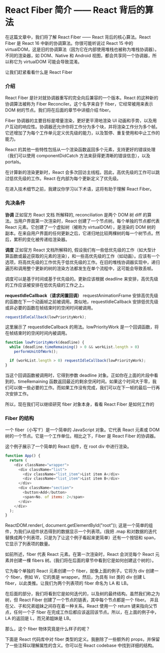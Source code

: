 # React Fiber 简介 —— React 背后的算法

在这篇文章中，我们将了解 React Fiber —— React 背后的核心算法。React Fiber 是 React 16 中新的协调算法。你很可能听说过 React 15 中的 virtualDOM，这是旧的协调算法（因为它在内部使用堆栈也被称为堆栈协调器）。不同的渲染器，如 DOM、Native 和 Android 视图，都会共享同一个协调器，所以称它为 virtualDOM 可能会导致混淆。

让我们赶紧看看什么是 React Fiber

### 介绍
React Fiber 是针对就协调器重写的完全向后兼容的一个版本。React 的这种新的协调算法被称为 Fiber Reconciler。这个名字来自于 fiber，它经常被用来表示 DOM 树的节点。我们将在后面的章节中详细介绍 fiber。

Fiber 协调器的主要目标是增量渲染，更好更平滑地渲染 UI 动画和手势，以及用户互动的响应性。协调器还允许你将工作分为多个块，并将渲染工作分为多个帧。它还增加了为每个工作单元定义优先级的能力，以及暂停、重复使用和中止工作的能力。

React 的其他一些特性包括从一个渲染函数返回多个元素，支持更好的错误处理（我们可以使用 componentDidCatch 方法来获得更清晰的错误信息），以及 portals。

在计算新的渲染更新时，React 会多次回访主线程。因此，高优先级的工作可以跳过低优先级的工作。React 在内部为每个更新定义了优先级。

在进入技术细节之前，我建议你学习以下术语，这将有助于理解 React Fiber。

### 先决条件

**协调**
正如官方 React 文档 所解释的, reconciliation 是两个 DOM 树 diff 的算法。当用户界面第一次渲染时，React 创建了一个节点树。每个单独的节点都代表 React 元素。它创建了一个虚拟树（被称为 virtualDOM），是渲染的 DOM 树的副本。在来自用户界面的任何更新之后，它递归地比较两棵树的每一个树节点。然后，累积的变化被传递给渲染器。

**调度**
正如官方 React 文档所解释的, 假设我们有一些低优先级的工作（如大型计算函数或最近获取的元素的渲染），和一些高优先级的工作（如动画）。应该有一个选项，将高优先级的工作优先于低优先级的工作。在旧的堆栈协调器实现中，递归遍历和调用整个更新的树的渲染方法都发生在单个流程中，这可能会导致丢帧。

调度可以是基于时间或基于优先级的。更新应该根据 deadline 来安排，高优先级的工作应该被安排在低优先级的工作之上。

**requestIdleCallback（请求闲置回调）**
requestAnimationFrame 安排高优先级的函数在下一个动画帧之前被调用。类似地，requestIdleCallback 安排低优先级或非必要的函数在帧结束时的空闲时间被调用。
```js
requestIdleCallback(lowPriorityWork);
```
这里展示了 requestIdleCallback 的用法。lowPriorityWork 是一个回调函数，将在帧结束时的空闲时间内被调用。
```js
function lowPriorityWork(deadline) {
  while (deadline.timeRemaining() > 0 && workList.length > 0)
    performUnitOfWork();

  if (workList.length > 0) requestIdleCallback(lowPriorityWork);
}
```
当这个回调函数被调用时，它得到参数 deadline 对象。正如你在上面的片段中看到的，timeRemaining 函数返回最近的剩余空闲时间。如果这个时间大于零，我们可以做一些必要的工作。而如果工作没有完成，我们可以在下一帧的最后一行再次安排工作。

所以，现在我们可以继续研究 fiber 对象本身，看看 React Fiber 是如何工作的

### Fiber 的结构

一个 fiber（小写'f'）是一个简单的 JavaScript 对象。它代表 React 元素或 DOM 树的一个节点。它是一个工作单位。相比之下，Fiber 是 React Fiber 的协调器。

这个例子展示了一个简单的 React 组件，在 root div 中进行渲染。
```js
function App() {
  return (
    <div className="wrapper">
      <div className="list">
        <div className="list_item">List item A</div>
        <div className="list_item">List item B</div>
      </div>
      <div className="section">
        <button>Add</button>
        <span>No. of items: 2</span>
      </div>
    </div>
  );
}
```

ReactDOM.render(<App />, document.getElementById("root"));
这是一个简单的组件，为我们从组件状态得到的数据显示一个列表项。(我把 .map 和对数据的迭代替换成两个列表项，只是为了让这个例子看起来更简单）还有一个按钮和 span，它显示了列表项的数量。

如前所述，fiber 代表 React 元素。在第一次渲染时，React 会浏览每个 React 元素并创建一棵 fibers 树。(我们将在后面的章节中看到它是如何创建这个树的）。

它为每个单独的 React 元素创建一个 fiber，就像上面的例子。它将为 div 创建一个 fiber，例如 W，它的类是 wrapper。然后，为具有 list 类的 div 创建 L fiber，以此类推。让我们为两个列表项的 fiber 命名为 LA 和 LB。

在后面的部分，我们将看到它是如何迭代的，以及树的最终结构。虽然我们称之为树，但 React Fiber 创建了一个节点的链表，其中每个节点都是一个 fiber。 并且在父、子和兄弟姐妹之间存在着一种关系。React 使用一个 return 键来指向父节点，任何一个子 fiber 在完成工作后都应该返回该节点。所以，在上面的例子中，LA 的返回是 L，而兄弟姐妹是 LB。

那么，这个 fiber 物体究竟是什么样子的呢？

下面是 React 代码库中对 fiber 类型的定义。我删除了一些额外的 props，并保留了一些注释以理解属性的含义。你可以在 React codebase 中找到详细的结构。